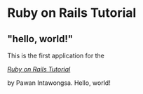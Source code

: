 # Ruby on Rails Tutorial

## "hello, world!"

This is the first application for the

[*Ruby on Rails Tutorial*](http://www.railstutorial.org/)

by Pawan Intawongsa. Hello, world!